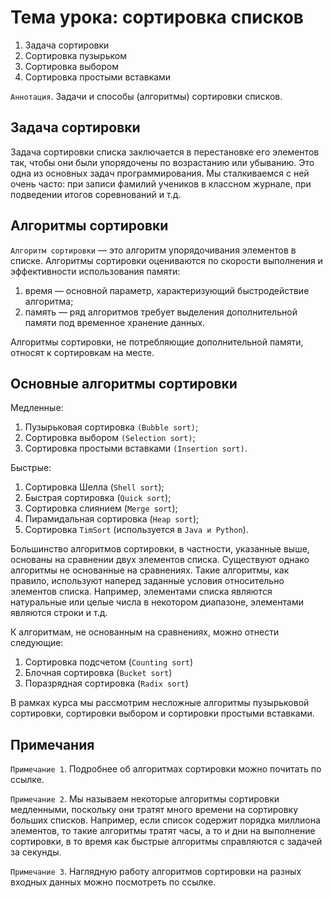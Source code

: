 # Тема урока: сортировка списков

1. Задача сортировки
3. Сортировка пузырьком
4. Сортировка выбором
5. Сортировка простыми вставками

`Аннотация`. Задачи и способы (алгоритмы) сортировки списков.

## Задача сортировки

Задача сортировки списка заключается в перестановке его элементов так, чтобы они были упорядочены по возрастанию или
убыванию. Это одна из основных задач программирования. Мы сталкиваемся с ней очень часто: при записи фамилий учеников в
классном журнале, при подведении итогов соревнований и т.д.

## Алгоритмы сортировки

`Алгоритм сортировки` — это алгоритм упорядочивания элементов в списке. Алгоритмы сортировки оцениваются по скорости
выполнения и эффективности использования памяти:

1. время — основной параметр, характеризующий быстродействие алгоритма;
2. память — ряд алгоритмов требует выделения дополнительной памяти под временное хранение данных.

Алгоритмы сортировки, не потребляющие дополнительной памяти, относят к сортировкам на месте.

## Основные алгоритмы сортировки

Медленные:

1. Пузырьковая сортировка `(Bubble sort)`;
2. Сортировка выбором `(Selection sort)`;
3. Сортировка простыми вставками `(Insertion sort)`.

Быстрые:

1. Сортировка Шелла (`Shell sort`);
2. Быстрая сортировка (`Quick sort`);
3. Сортировка слиянием (`Merge sort`);
4. Пирамидальная сортировка (`Heap sort`);
5. Сортировка `TimSort` (используется в `Java и Python`).

Большинство алгоритмов сортировки, в частности, указанные выше, основаны на сравнении двух элементов списка. Существуют
однако алгоритмы не основанные на сравнениях. Такие алгоритмы, как правило, используют наперед заданные условия
относительно элементов списка. Например, элементами списка являются натуральные или целые числа в некотором диапазоне,
элементами являются строки и т.д.

К алгоритмам, не основанным на сравнениях, можно отнести следующие:

1. Сортировка подсчетом (`Counting sort`)
2. Блочная сортировка (`Bucket sort`)
3. Поразрядная сортировка (`Radix sort`)

В рамках курса мы рассмотрим несложные алгоритмы пузырьковой сортировки, сортировки выбором и сортировки простыми
вставками.

## Примечания

`Примечание 1`. Подробнее об алгоритмах сортировки можно почитать по ссылке.

`Примечание 2`. Мы называем некоторые алгоритмы сортировки медленными, поскольку они тратят много времени на сортировку
больших списков. Например, если список содержит порядка миллиона элементов, то такие алгоритмы тратят часы, а то и дни
на выполнение сортировки, в то время как быстрые алгоритмы справляются с задачей за секунды.

`Примечание 3`. Наглядную работу алгоритмов сортировки на разных входных данных можно посмотреть по ссылке.